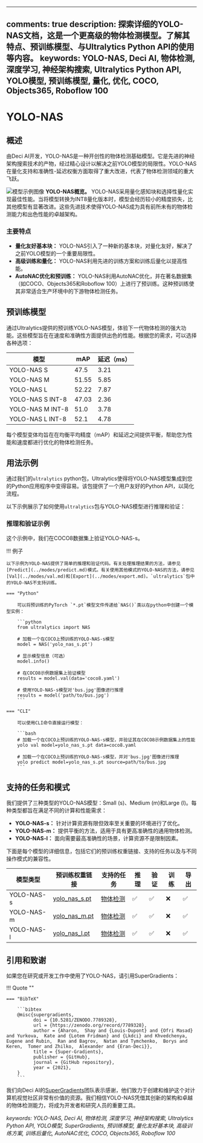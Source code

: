 ______________________________________________________________________

## comments: true description: 探索详细的YOLO-NAS文档，这是一个更高级的物体检测模型。了解其特点、预训练模型、与Ultralytics Python API的使用等内容。 keywords: YOLO-NAS, Deci AI, 物体检测, 深度学习, 神经架构搜索, Ultralytics Python API, YOLO模型, 预训练模型, 量化, 优化, COCO, Objects365, Roboflow 100

# YOLO-NAS

## 概述

由Deci AI开发，YOLO-NAS是一种开创性的物体检测基础模型。它是先进的神经架构搜索技术的产物，经过精心设计以解决之前YOLO模型的局限性。YOLO-NAS在量化支持和准确性-延迟权衡方面取得了重大改进，代表了物体检测领域的重大飞跃。

![模型示例图像](https://learnopencv.com/wp-content/uploads/2023/05/yolo-nas_COCO_map_metrics.png) **YOLO-NAS概览。** YOLO-NAS采用量化感知块和选择性量化实现最佳性能。当将模型转换为INT8量化版本时，模型会经历较小的精度损失，比其他模型有显著改进。这些先进技术使得YOLO-NAS成为具有前所未有的物体检测能力和出色性能的卓越架构。

### 主要特点

- **量化友好基本块：** YOLO-NAS引入了一种新的基本块，对量化友好，解决了之前YOLO模型的一个重要局限性。
- **高级训练和量化：** YOLO-NAS利用先进的训练方案和训练后量化以提高性能。
- **AutoNAC优化和预训练：** YOLO-NAS利用AutoNAC优化，并在著名数据集（如COCO、Objects365和Roboflow 100）上进行了预训练。这种预训练使其非常适合生产环境中的下游物体检测任务。

## 预训练模型

通过Ultralytics提供的预训练YOLO-NAS模型，体验下一代物体检测的强大功能。这些模型旨在在速度和准确性方面提供出色的性能。根据您的需求，可以选择各种选项：

| 模型               | mAP   | 延迟（ms） |
| ---------------- | ----- | ------ |
| YOLO-NAS S       | 47.5  | 3.21   |
| YOLO-NAS M       | 51.55 | 5.85   |
| YOLO-NAS L       | 52.22 | 7.87   |
| YOLO-NAS S INT-8 | 47.03 | 2.36   |
| YOLO-NAS M INT-8 | 51.0  | 3.78   |
| YOLO-NAS L INT-8 | 52.1  | 4.78   |

每个模型变体均旨在在均衡平均精度（mAP）和延迟之间提供平衡，帮助您为性能和速度都进行优化的物体检测任务。

## 用法示例

通过我们的`ultralytics` python包，Ultralytics使得将YOLO-NAS模型集成到您的Python应用程序中变得容易。该包提供了一个用户友好的Python API，以简化流程。

以下示例展示了如何使用`ultralytics`包与YOLO-NAS模型进行推理和验证：

### 推理和验证示例

这个示例中，我们在COCO8数据集上验证YOLO-NAS-s。

!!! 例子

````
以下示例为YOLO-NAS提供了简单的推理和验证代码。有关处理推理结果的方法，请参见[Predict](../modes/predict.md)模式。有关使用其他模式的YOLO-NAS的方法，请参见[Val](../modes/val.md)和[Export](../modes/export.md)。`ultralytics`包中的YOLO-NAS不支持训练。

=== "Python"

    可以将预训练的PyTorch `*.pt`模型文件传递给`NAS()`类以在python中创建一个模型实例：

    ```python
    from ultralytics import NAS

    # 加载一个在COCO上预训练的YOLO-NAS-s模型
    model = NAS('yolo_nas_s.pt')

    # 显示模型信息（可选）
    model.info()

    # 在COCO8示例数据集上验证模型
    results = model.val(data='coco8.yaml')

    # 使用YOLO-NAS-s模型对'bus.jpg'图像进行推理
    results = model('path/to/bus.jpg')
    ```

=== "CLI"

    可以使用CLI命令直接运行模型：

    ```bash
    # 加载一个在COCO上预训练的YOLO-NAS-s模型，并验证其在COCO8示例数据集上的性能
    yolo val model=yolo_nas_s.pt data=coco8.yaml

    # 加载一个在COCO上预训练的YOLO-NAS-s模型，并对'bus.jpg'图像进行推理
    yolo predict model=yolo_nas_s.pt source=path/to/bus.jpg
    ```
````

## 支持的任务和模式

我们提供了三种类型的YOLO-NAS模型：Small (s)、Medium (m)和Large (l)。每种类型都旨在满足不同的计算和性能需求：

- **YOLO-NAS-s：** 针对计算资源有限但效率至关重要的环境进行了优化。
- **YOLO-NAS-m：** 提供平衡的方法，适用于具有更高准确性的通用物体检测。
- **YOLO-NAS-l：** 面向需要最高准确性的场景，计算资源不是限制因素。

下面是每个模型的详细信息，包括它们的预训练权重链接、支持的任务以及与不同操作模式的兼容性。

| 模型类型       | 预训练权重链接                                                                                       | 支持的任务                      | 推理  | 验证  | 训练  | 导出  |
| ---------- | --------------------------------------------------------------------------------------------- | -------------------------- | --- | --- | --- | --- |
| YOLO-NAS-s | [yolo_nas_s.pt](https://github.com/ultralytics/assets/releases/download/v0.0.0/yolo_nas_s.pt) | [物体检测](../tasks/detect.md) | ✅   | ✅   | ❌   | ✅   |
| YOLO-NAS-m | [yolo_nas_m.pt](https://github.com/ultralytics/assets/releases/download/v0.0.0/yolo_nas_m.pt) | [物体检测](../tasks/detect.md) | ✅   | ✅   | ❌   | ✅   |
| YOLO-NAS-l | [yolo_nas_l.pt](https://github.com/ultralytics/assets/releases/download/v0.0.0/yolo_nas_l.pt) | [物体检测](../tasks/detect.md) | ✅   | ✅   | ❌   | ✅   |

## 引用和致谢

如果您在研究或开发工作中使用了YOLO-NAS，请引用SuperGradients：

!!! Quote ""

````
=== "BibTeX"

    ```bibtex
    @misc{supergradients,
          doi = {10.5281/ZENODO.7789328},
          url = {https://zenodo.org/record/7789328},
          author = {Aharon,  Shay and {Louis-Dupont} and {Ofri Masad} and Yurkova,  Kate and {Lotem Fridman} and {Lkdci} and Khvedchenya,  Eugene and Rubin,  Ran and Bagrov,  Natan and Tymchenko,  Borys and Keren,  Tomer and Zhilko,  Alexander and {Eran-Deci}},
          title = {Super-Gradients},
          publisher = {GitHub},
          journal = {GitHub repository},
          year = {2021},
    }
    ```
````

我们向Deci AI的[SuperGradients](https://github.com/Deci-AI/super-gradients/)团队表示感谢，他们致力于创建和维护这个对计算机视觉社区非常有价值的资源。我们相信YOLO-NAS凭借其创新的架构和卓越的物体检测能力，将成为开发者和研究人员的重要工具。

*keywords: YOLO-NAS, Deci AI, 物体检测, 深度学习, 神经架构搜索, Ultralytics Python API, YOLO模型, SuperGradients, 预训练模型, 量化友好基本块, 高级训练方案, 训练后量化, AutoNAC优化, COCO, Objects365, Roboflow 100*
